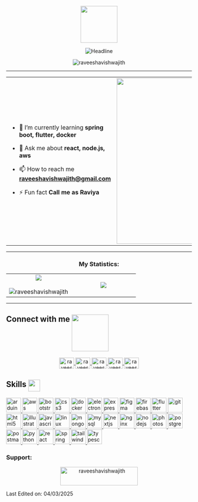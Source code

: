 <p align="center">
  <img src="https://github.com/7oSkaaa/7oSkaaa/blob/main/Images/about_me.gif?raw=true" width= 100px>
</p>

<div align=center>
  <img src="https://readme-typing-svg.herokuapp.com?font=Poppins&size=30&pause=500&color=2CF71A&width=435&lines=Hi+there+I'm+Raveesha+Vishwajith%F0%9F%91%8B;Computer+Science+Student;Front-End+Developer;Back-End+Engineer;Problem+Solver;Freelancer" alt="Headline" />
</div>

<p align="center">
  <img
    src="https://komarev.com/ghpvc/?username=raveeshavishwajith&label=Profile%20views&color=0e75b6&style=flat"
    alt="raveeshavishwajith" />
</p>

---
<table align="center">
<tr border="none">
<td width="50%" align="left">
  
- 🌱 I’m currently learning **spring boot, flutter, docker**

- 💬 Ask me about **react, node.js, aws**

- 📫 How to reach me **raveeshavishwajith@gmail.com**

- ⚡ Fun fact **Call me as Raviya**

</td>
<td width="50%" align="center">

  <img align="center" alt="Coding" width="450" src="https://repository-images.githubusercontent.com/588181932/e36ec678-7984-4cdd-8e4c-a3932772ff8e">
 
  </td>
</tr>
</table>

---

<h3 align="center">My Statistics:</h3>
<p align="center">
<table align="center">
<tr border="none">
<td width="50%" align="center">
  
  <img  align="center"  src="https://github-readme-stats.vercel.app/api?username=raveeshavishwajith&theme=dark&show_icons=true&count_private=true" />
  <br></br>
  <img align="center"
    src="https://github-readme-streak-stats.herokuapp.com/?user=raveeshavishwajith&theme=dark"
    alt="raveeshavishwajith" />
</td>
<td width="50%" align="center">

  <img  align="center"  src="https://github-readme-stats.anuraghazra1.vercel.app/api/top-langs/?username=raveeshavishwajith&theme=dark&hide_border=false&no-bg=true&no-frame=true&langs_count=10"/>
  
  </td>
</tr>
</table>

---

<h2> Connect with me <img src='https://raw.githubusercontent.com/ShahriarShafin/ShahriarShafin/main/Assets/handshake.gif' width="100px" align="top"> </h2>
<p align="center">
  <a href="https://twitter.com/raveesha" target="blank">
    <img align="center"
      src="https://raw.githubusercontent.com/rahuldkjain/github-profile-readme-generator/master/src/images/icons/Social/twitter.svg"
      alt="raveesha" height="30" width="40" />
  </a>
  <a href="https://linkedin.com/in/raveeshavishwajith" target="blank">
    <img align="center"
      src="https://raw.githubusercontent.com/rahuldkjain/github-profile-readme-generator/master/src/images/icons/Social/linked-in-alt.svg"
      alt="raveeshavishwajith" height="30" width="40" />
  </a>
  <a href="https://fb.com/raveesha vishwajith" target="blank">
    <img align="center"
      src="https://raw.githubusercontent.com/rahuldkjain/github-profile-readme-generator/master/src/images/icons/Social/facebook.svg"
      alt="raveesha vishwajith" height="30" width="40" />
  </a>
  <a href="https://github.com/raveeshavishwajith" target="blank">
    <img align="center"
      src="https://github.com/Scar1109/skill-icons/blob/main/icons/Github-Light.svg"
      alt="raveesha vishwajith" height="30" width="40" />
  </a>
  <a href="https://instagram.com/raveeshavishwajith" target="blank">
    <img align="center"
      src="https://raw.githubusercontent.com/rahuldkjain/github-profile-readme-generator/master/src/images/icons/Social/instagram.svg"
      alt="raveeshavishwajith" height="30" width="40" />
  </a>
</p>

<h2> Skills <img src="https://media2.giphy.com/media/QssGEmpkyEOhBCb7e1/giphy.gif?cid=ecf05e47a0n3gi1bfqntqmob8g9aid1oyj2wr3ds3mg700bl&rid=giphy.gif" width="32px" align="top"> </h2>
<p align="left">
  <a href="https://www.arduino.cc/" target="_blank" rel="noreferrer">
    <img src="https://github.com/Scar1109/skill-icons/blob/main/icons/Arduino.svg" alt="arduino" width="40"
      height="40" />
  </a>
  <a href="https://aws.amazon.com" target="_blank" rel="noreferrer">
    <img src="https://github.com/Scar1109/skill-icons/blob/main/icons/AWS-Light.svg" alt="aws"
      width="40" height="40" />
  </a>
  <a href="https://getbootstrap.com" target="_blank" rel="noreferrer">
    <img
      src="https://github.com/Scar1109/skill-icons/blob/main/icons/Bootstrap.svg"
      alt="bootstrap" width="40" height="40" />
  </a>
  <a href="https://www.w3schools.com/css/" target="_blank" rel="noreferrer">
    <img
      src="https://github.com/Scar1109/skill-icons/blob/main/icons/CSS.svg"
      alt="css3" width="40" height="40" />
  </a>
  <a href="https://www.docker.com/" target="_blank" rel="noreferrer">
    <img
      src="https://github.com/Scar1109/skill-icons/blob/main/icons/Docker.svg"
      alt="docker" width="40" height="40" />
  </a>
  <a href="https://www.electronjs.org" target="_blank" rel="noreferrer">
    <img
      src="https://github.com/Scar1109/skill-icons/blob/main/icons/Electron.svg"
      alt="electron" width="40" height="40" />
  </a>
  <a href="https://expressjs.com" target="_blank" rel="noreferrer">
    <img
      src="https://github.com/Scar1109/skill-icons/blob/main/icons/ExpressJS-Light.svg"
      alt="express" width="40" height="40" />
  </a>
  <a href="https://www.figma.com/" target="_blank" rel="noreferrer">
    <img src="https://github.com/Scar1109/skill-icons/blob/main/icons/Figma-Light.svg" alt="figma" width="40"
      height="40" />
  </a>
  <a href="https://firebase.google.com/" target="_blank" rel="noreferrer">
    <img src="https://github.com/Scar1109/skill-icons/blob/main/icons/Firebase-Light.svg" alt="firebase"
      width="40" height="40" />
  </a>
  <a href="https://flutter.dev" target="_blank" rel="noreferrer">
    <img src="https://github.com/Scar1109/skill-icons/blob/main/icons/Flutter-Light.svg" alt="flutter"
      width="40" height="40" />
  </a>
  <a href="https://git-scm.com/" target="_blank" rel="noreferrer">
    <img src="https://github.com/Scar1109/skill-icons/blob/main/icons/Git.svg" alt="git" width="40"
      height="40" />
  </a>
  <a href="https://www.w3.org/html/" target="_blank" rel="noreferrer">
    <img
      src="https://github.com/Scar1109/skill-icons/blob/main/icons/HTML.svg"
      alt="html5" width="40" height="40" />
  </a>
  <a href="https://www.adobe.com/in/products/illustrator.html" target="_blank" rel="noreferrer">
    <img src="https://github.com/Scar1109/skill-icons/blob/main/icons/Illustrator.svg"
      alt="illustrator" width="40" height="40" />
  </a>
  <a href="https://developer.mozilla.org/en-US/docs/Web/JavaScript" target="_blank" rel="noreferrer">
    <img
      src="https://github.com/Scar1109/skill-icons/blob/main/icons/JavaScript.svg"
      alt="javascript" width="40" height="40" />
  </a>
  <a href="https://www.linux.org/" target="_blank" rel="noreferrer">
    <img
      src="https://github.com/Scar1109/skill-icons/blob/main/icons/Linux-Light.svg"
      alt="linux" width="40" height="40" />
  </a>
  <a href="https://www.mongodb.com/" target="_blank" rel="noreferrer">
    <img
      src="https://github.com/Scar1109/skill-icons/blob/main/icons/MongoDB.svg"
      alt="mongodb" width="40" height="40" />
  </a>
  <a href="https://www.mysql.com/" target="_blank" rel="noreferrer">
    <img
      src="https://github.com/Scar1109/skill-icons/blob/main/icons/MySQL-Light.svg"
      alt="mysql" width="40" height="40" />
  </a>
  <a href="https://nextjs.org/" target="_blank" rel="noreferrer">
    <img src="https://github.com/Scar1109/skill-icons/blob/main/icons/NextJS-Light.svg" alt="nextjs" width="40"
      height="40" />
  </a>
  <a href="https://www.nginx.com" target="_blank" rel="noreferrer">
    <img
      src="https://github.com/Scar1109/skill-icons/blob/main/icons/Nginx.svg"
      alt="nginx" width="40" height="40" />
  </a>
  <a href="https://nodejs.org" target="_blank" rel="noreferrer">
    <img
      src="https://github.com/Scar1109/skill-icons/blob/main/icons/NodeJS-Light.svg"
      alt="nodejs" width="40" height="40" />
  </a>
  <a href="https://www.photoshop.com/en" target="_blank" rel="noreferrer">
    <img
      src="https://github.com/Scar1109/skill-icons/blob/main/icons/Photoshop.svg"
      alt="photoshop" width="40" height="40" />
  </a>
  <a href="https://www.postgresql.org" target="_blank" rel="noreferrer">
    <img
      src="https://github.com/Scar1109/skill-icons/blob/main/icons/PostgreSQL-Light.svg"
      alt="postgresql" width="40" height="40" />
  </a>
  <a href="https://postman.com" target="_blank" rel="noreferrer">
    <img src="https://github.com/Scar1109/skill-icons/blob/main/icons/Postman.svg" alt="postman"
      width="40" height="40" />
  </a>
  <a href="https://www.python.org" target="_blank" rel="noreferrer">
    <img
      src="https://github.com/Scar1109/skill-icons/blob/main/icons/Python-Light.svg"
      alt="python" width="40" height="40" />
  </a>
  <a href="https://reactjs.org/" target="_blank" rel="noreferrer">
    <img
      src="https://github.com/Scar1109/skill-icons/blob/main/icons/React-Light.svg"
      alt="react" width="40" height="40" />
  </a>
  <a href="https://spring.io/" target="_blank" rel="noreferrer">
    <img src="https://github.com/Scar1109/skill-icons/blob/main/icons/Spring-Light.svg" alt="spring" width="40"
      height="40" />
  </a>
  <a href="https://tailwindcss.com/" target="_blank" rel="noreferrer">
    <img src="https://github.com/Scar1109/skill-icons/blob/main/icons/TailwindCSS-Light.svg" alt="tailwind"
      width="40" height="40" />
  </a>
  <a href="https://www.typescriptlang.org/" target="_blank" rel="noreferrer">
    <img
      src="https://github.com/Scar1109/skill-icons/blob/main/icons/TypeScript.svg"
      alt="typescript" width="40" height="40" />
  </a>
</p>

<h3 align="left">Support:</h3>
<p align="center">
  <a href="https://www.buymeacoffee.com/raveeshavishwajith">
    <img align="center" src="https://cdn.buymeacoffee.com/buttons/v2/default-yellow.png" height="50"
      width="210" alt="raveeshavishwajith" />
  </a>
</p>

Last Edited on: 04/03/2025
